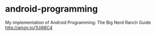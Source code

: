 # android-programming
My implementation of Android Programming: The Big Nerd Ranch Guide http://amzn.to/1Ui68C4
